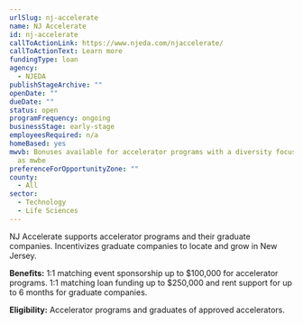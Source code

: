 ```yaml
---
urlSlug: nj-accelerate
name: NJ Accelerate
id: nj-accelerate
callToActionLink: https://www.njeda.com/njaccelerate/
callToActionText: Learn more
fundingType: loan
agency:
  - NJEDA
publishStageArchive: ""
openDate: ""
dueDate: ""
status: open
programFrequency: ongoing
businessStage: early-stage
employeesRequired: n/a
homeBased: yes
mwvb: Bonuses available for accelerator programs with a diversity focus as well
  as mwbe
preferenceForOpportunityZone: ""
county:
  - All
sector:
  - Technology
  - Life Sciences
---
```


NJ Accelerate supports accelerator programs and their graduate companies. Incentivizes graduate companies to locate and grow in New Jersey.

**Benefits:** 1:1 matching event sponsorship up to $100,000 for accelerator programs. 1:1 matching loan funding up to $250,000 and rent support for up to 6 months for graduate companies.

**Eligibility:** Accelerator programs and graduates of approved accelerators.
